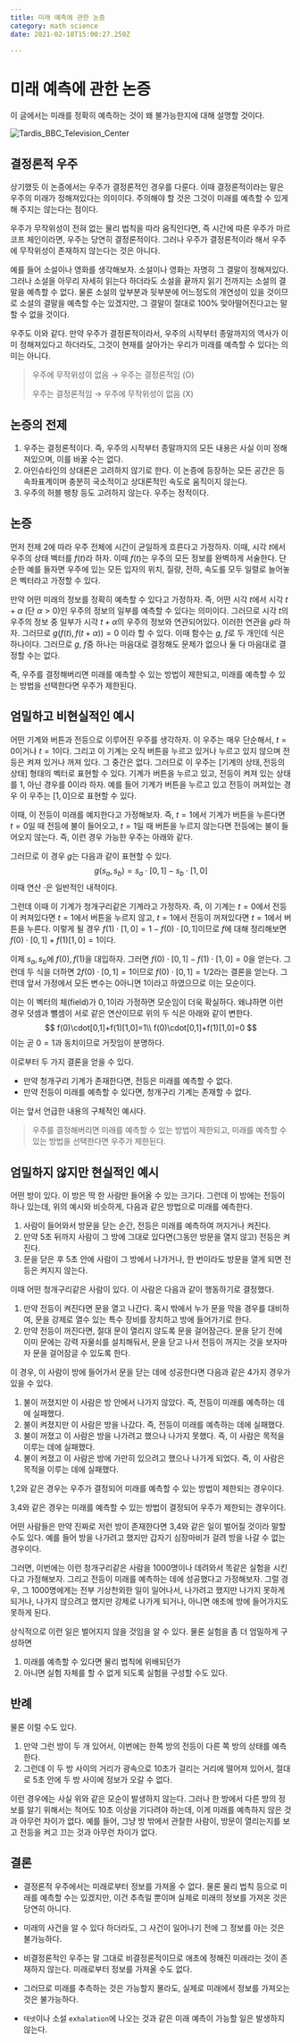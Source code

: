 ```yaml
---
title: 미래 예측에 관한 논증
category: math science
date: 2021-02-18T15:00:27.250Z

---
```


# 미래 예측에 관한 논증

 이 글에서는 미래를 정확히 예측하는 것이 왜 불가능한지에 대해 설명할 것이다.

![Tardis_BBC_Television_Center](imgs/Tardis_BBC_Television_Center.jpg)

## 결정론적 우주

 상기했듯 이 논증에서는 우주가 결정론적인 경우를 다룬다. 이때 결정론적이라는 말은 우주의 미래가 정해져있다는 의미이다. 주의해야 할 것은 그것이 미래를 예측할 수 있게 해 주지는 않는다는 점이다.

 우주가 무작위성이 전혀 없는 물리 법칙을 따라 움직인다면, 즉 시간에 따른 우주가 마르코프 체인이라면, 우주는 당연히 결정론적이다. 그러나 우주가 결정론적이라 해서 우주에 무작위성이 존재하지 않는다는 것은 아니다.

 예를 들어 소설이나 영화를 생각해보자. 소설이나 영화는 자명히 그 결말이 정해져있다. 그러나 소설을 아무리 자세히 읽는다 하더라도 소설을 끝까지 읽기 전까지는 소설의 결말을 예측할 수 없다. 물론 소설의 앞부분과 뒷부분에 어느정도의 개연성이 있을 것이므로 소설의 결말을 예측할 수는 있겠지만, 그 결말이 절대로 100% 맞아떨어진다고는 말할 수 없을 것이다.

 우주도 이와 같다. 만약 우주가 결정론적이라서, 우주의 시작부터 종말까지의 역사가 이미 정해져있다고 하더라도, 그것이 현재를 살아가는 우리가 미래를 예측할 수 있다는 의미는 아니다.

> 우주에 무작위성이 없음 → 우주는 결정론적임 (O)
>
> 우주는 결정론적임 → 우주에 무작위성이 없음 (X)

## 논증의 전제

1. 우주는 결정론적이다. 즉, 우주의 시작부터 종말까지의 모든 내용은 사실 이미 정해져있으며, 이를 바꿀 수는 없다.
2. 아인슈타인의 상대론은 고려하지 않기로 한다. 이 논증에 등장하는 모든 공간은 등속좌표계이며 충분히 국소적이고 상대론적인 속도로 움직이지 않는다.
3. 우주의 허블 팽창 등도 고려하지 않는다. 우주는 정적이다.

## 논증

 먼저 전제 2에 따라 우주 전체에 시간이 균일하게 흐른다고 가정하자. 이때, 시각 $t$에서 우주의 상태 벡터를 $f(t)$라 하자. 이때 $f(t)$는 우주의 모든 정보를 완벽하게 서술한다. 단순한 예를 들자면 우주에 있는 모든 입자의 위치, 질량, 전하, 속도를 모두 일렬로 늘어놓은 벡터라고 가정할 수 있다.

 만약 어떤 미래의 정보를 정확히 예측할 수 있다고 가정하자. 즉, 어떤 시각 $t$에서 시각 $t+\alpha$ (단 $\alpha>0$)인 우주의 정보의 일부를 예측할 수 있다는 의미이다. 그러므로 시각 $t$의 우주의 정보 중 일부가 시각 $t+\alpha$의 우주의 정보와 연관되어있다. 이러한 연관을 $g$라 하자. 그러므로 $g(f(t),f(t+\alpha))=0$ 이라 할 수 있다. 이때 함수는 $g$, $f$로 두 개인데 식은 하나이다. 그러므로 $g$, $f$중 하나는 마음대로 결정해도 문제가 없으나 둘 다 마음대로 결정할 수는 없다.

 즉, 우주를 결정해버리면 미래를 예측할 수 있는 방법이 제한되고, 미래를 예측할 수 있는 방법을 선택한다면 우주가 제한된다.

## 엄밀하고 비현실적인 예시

 어떤 기계와 버튼과 전등으로 이루어진 우주를 생각하자. 이 우주는 매우 단순해서, $t=0$이거나 $t=1$이다. 그리고 이 기계는 오직 버튼을 누르고 있거나 누르고 있지 않으며 전등은 켜져 있거나 꺼져 있다. 그 중간은 없다. 그러므로 이 우주는 $[\text{기계의 상태}, \text{전등의 상태}]$ 형태의 벡터로 표현할 수 있다. 기계가 버튼을 누르고 있고, 전등이 켜져 있는 상태를 1, 아닌 경우를 0이라 하자. 예를 들어 기계가 버튼을 누르고 있고 전등이 꺼져있는 경우 이 우주는 $[1,0]$으로 표현할 수 있다.

 이때, 이 전등이 미래를 예지한다고 가정해보자. 즉, $t=1$에서 기계가 버튼을 누른다면 $t=0$일 때 전등에 불이 들어오고, $t=1$일 때 버튼을 누르지 않는다면 전등에는 불이 들어오지 않는다. 즉, 이런 경우 가능한 우주는 아래와 같다.

 그러므로 이 경우 $g$는 다음과 같이 표현할 수 있다.
$$
g(s_a,s_b)=s_a\cdot[0,1]-s_b\cdot[1,0]
$$
이때 연산 $\cdot$은 일반적인 내적이다.

 그런데 이때 이 기계가 청개구리같은 기계라고 가정하자. 즉, 이 기계는 $t=0$에서 전등이 켜져있다면 $t=1$에서 버튼을 누르지 않고, $t=1$에서 전등이 꺼져있다면 $t=1$에서 버튼을 누른다. 이렇게 될 경우 $f(1)\cdot[1,0]=1-f(0)\cdot[0,1]$이므로 $f$에 대해 정리해보면  $f(0)\cdot[0,1]+f(1)[1,0]=1$이다.

 이제 $s_a,s_b$에 $f(0),f(1)$을 대입하자. 그러면 $f(0)\cdot[0,1]-f(1)\cdot[1,0]=0$을 얻는다. 그런데 두 식을 더하면 $2f(0)\cdot[0,1]=1$이므로 $f(0)\cdot[0,1]=1/2$라는 결론을 얻는다. 그런데 앞서 가정에서 모든 변수는 $0$아니면 $1$이라고 하였으므로 이는 모순이다.

 이는 이 벡터의 체(field)가 ${0,1}$이라 가정하면 모순임이 더욱 확실하다. 왜냐하면 이런 경우 덧셈과 뺄셈이 서로 같은 연산이므로 위의 두 식은 아래와 같이 변한다.
$$
f(0)\cdot[0,1]+f(1)[1,0]=1\\
f(0)\cdot[0,1]+f(1)[1,0]=0
$$
 이는 곧 $0=1$과 동치이므로 거짓임이 분명하다.

이로부터 두 가지 결론을 얻을 수 있다.

- 만약 청개구리 기계가 존재한다면, 전등은 미래를 예측할 수 없다.
- 만약 전등이 미래를 예측할 수 있다면, 청개구리 기계는 존재할 수 없다.

이는 앞서 언급한 내용의 구체적인 예시다.

> 우주를 결정해버리면 미래를 예측할 수 있는 방법이 제한되고, 미래를 예측할 수 있는 방법을 선택한다면 우주가 제한된다.

## 엄밀하지 않지만 현실적인 예시

어떤 방이 있다. 이 방은 딱 한 사람만 들어올 수 있는 크기다. 그런데 이 방에는 전등이 하나 있는데, 위의 예시와 비슷하게, 다음과 같은 방법으로 미래를 예측한다.

1. 사람이 들어와서 방문을 닫는 순간, 전등은 미래를 예측하여 꺼지거나 켜진다.
2. 만약 5초 뒤까지 사람이 그 방에 그대로 있다면(그동안 방문을 열지 않고) 전등은 켜진다.
3. 문을 닫은 후 5초 안에 사람이 그 방에서 나가거나, 한 번이라도 방문을 열게 되면 전등은 켜지지 않는다.

 이때 어떤 청개구리같은 사람이 있다. 이 사람은 다음과 같이 행동하기로 결정했다.

1. 만약 전등이 켜진다면 문을 열고 나간다. 혹시 밖에서 누가 문을 막을 경우를 대비하여, 문을 강제로 열수 있는 특수 장비를 장치하고 방에 들어가기로 한다.
2. 만약 전등이 꺼진다면, 절대 문이 열리지 않도록 문을 걸어잠근다. 문을 닫기 전에 이미 문에는 강력 자물쇠를 설치해둬서, 문을 닫고 나서 전등이 꺼지는 것을 보자마자 문을 걸어잠글 수 있도록 한다.

이 경우, 이 사람이 방에 들어가서 문을 닫는 데에 성공한다면 다음과 같은 4가지 경우가 있을 수 있다.

1. 불이 꺼졌지만 이 사람은 방 안에서 나가지 않았다. 즉, 전등이 미래를 예측하는 데에 실패했다.
2. 불이 켜졌지만 이 사람은 방을 나갔다. 즉, 전등이 미래를 예측하는 데에 실패했다.
3. 불이 꺼졌고 이 사람은 방을 나가려고 했으나 나가지 못했다. 즉, 이 사람은 목적을 이루는 데에 실패했다.
4. 불이 켜졌고 이 사람은 방에 가만히 있으려고 했으나 나가게 되었다. 즉, 이 사람은 목적을 이루는 데에 실패했다.

1,2와 같은 경우는 우주가 결정되어 미래를 예측할 수 있는 방법이 제한되는 경우이다.

3,4와 같은 경우는 미래를 예측할 수 있는 방법이 결정되어 우주가 제한되는 경우이다.

어떤 사람들은 만약 진짜로 저런 방이 존재한다면 3,4와 같은 일이 벌어질 것이라 말할 수도 있다. 예를 들어 방을 나가려고 했지만 갑자기 심장마비가 걸려 방을 나갈 수 없는 경우이다.

 그러면, 이번에는 이런 청개구리같은 사람을 1000명이나 데려와서 똑같은 실험을 시킨다고 가정해보자. 그리고 전등이 미래를 예측하는 데에 성공했다고 가정해보자. 그럴 경우, 그 1000명에게는 전부 기상천외한 일이 일어나서, 나가려고 했지만 나가지 못하게 되거나, 나가지 않으려고 했지만 강제로 나가게 되거나, 아니면 애초에 방에 들어가지도 못하게 된다.

 상식적으로 이런 일은 벌어지지 않을 것임을 알 수 있다. 물론 실험을 좀 더 엄밀하게 구성하면

1. 미래를 예측할 수 있다면 물리 법칙에 위배되던가
2. 아니면 실험 자체를 할 수 없게 되도록 실험을 구성할 수도 있다.

## 반례

 물론 이럴 수도 있다.

1. 만약 그런 방이 두 개 있어서, 이번에는 한쪽 방의 전등이 다른 쪽 방의 상태를 예측한다.
2. 그런데 이 두 방 사이의 거리가 광속으로 10초가 걸리는 거리에 떨어져 있어서, 절대로 5초 안에 두 방 사이에 정보가 오갈 수 없다.

 이런 경우에는 사실 위와 같은 모순이 발생하지 않는다. 그러나 한 방에서 다른 방의 정보를 알기 위해서는 적어도 10초 이상을 기다려야 하는데, 이게 미래를 예측하지 않은 것과 아무런 차이가 없다. 예를 들어, 그냥 방 밖에서 관찰한 사람이, 방문이 열리는지를 보고 전등을 켜고 끄는 것과 아무런 차이가 없다.

## 결론

- 결정론적 우주에서는 미래로부터 정보를 가져올 수 없다. 물론 물리 법칙 등으로 미래를 예측할 수는 있겠지만, 이건 추측일 뿐이며 실제로 미래의 정보를 가져온 것은 당연히 아니다.
- 미래의 사건을 알 수 있다 하더라도, 그 사건이 일어나기 전에 그 정보를 아는 것은 불가능하다.

- 비결정론적인 우주는 말 그대로 비결정론적이므로 애초에 정해진 미래라는 것이 존재하지 않는다. 미래로부터 정보를 가져올 수도 없다.

- 그러므로 미래를 추측하는 것은 가능할지 몰라도, 실제로 미래에서 정보를 가져오는 것은 불가능하다.
- `테넷`이나 소설 `exhalation`에 나오는 것과 같은 미래 예측이 가능할 일은 발생하지 않는다.